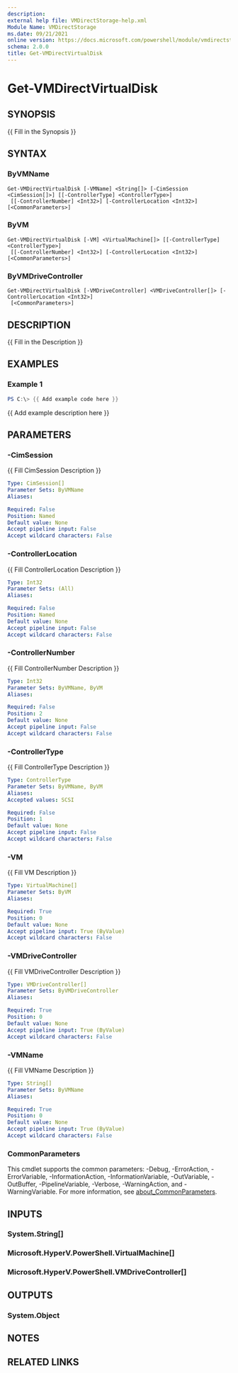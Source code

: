 ```yaml
---
description: 
external help file: VMDirectStorage-help.xml
Module Name: VMDirectStorage
ms.date: 09/21/2021
online version: https://docs.microsoft.com/powershell/module/vmdirectstorage/get-vmdirectvirtualdisk?view=windowsserver2022-ps&wt.mc_id=ps-gethelp
schema: 2.0.0
title: Get-VMDirectVirtualDisk
---
```


# Get-VMDirectVirtualDisk

## SYNOPSIS
{{ Fill in the Synopsis }}

## SYNTAX

### ByVMName
```
Get-VMDirectVirtualDisk [-VMName] <String[]> [-CimSession <CimSession[]>] [[-ControllerType] <ControllerType>]
 [[-ControllerNumber] <Int32>] [-ControllerLocation <Int32>] [<CommonParameters>]
```

### ByVM
```
Get-VMDirectVirtualDisk [-VM] <VirtualMachine[]> [[-ControllerType] <ControllerType>]
 [[-ControllerNumber] <Int32>] [-ControllerLocation <Int32>] [<CommonParameters>]
```

### ByVMDriveController
```
Get-VMDirectVirtualDisk [-VMDriveController] <VMDriveController[]> [-ControllerLocation <Int32>]
 [<CommonParameters>]
```

## DESCRIPTION
{{ Fill in the Description }}

## EXAMPLES

### Example 1
```powershell
PS C:\> {{ Add example code here }}
```

{{ Add example description here }}

## PARAMETERS

### -CimSession
{{ Fill CimSession Description }}

```yaml
Type: CimSession[]
Parameter Sets: ByVMName
Aliases:

Required: False
Position: Named
Default value: None
Accept pipeline input: False
Accept wildcard characters: False
```

### -ControllerLocation
{{ Fill ControllerLocation Description }}

```yaml
Type: Int32
Parameter Sets: (All)
Aliases:

Required: False
Position: Named
Default value: None
Accept pipeline input: False
Accept wildcard characters: False
```

### -ControllerNumber
{{ Fill ControllerNumber Description }}

```yaml
Type: Int32
Parameter Sets: ByVMName, ByVM
Aliases:

Required: False
Position: 2
Default value: None
Accept pipeline input: False
Accept wildcard characters: False
```

### -ControllerType
{{ Fill ControllerType Description }}

```yaml
Type: ControllerType
Parameter Sets: ByVMName, ByVM
Aliases:
Accepted values: SCSI

Required: False
Position: 1
Default value: None
Accept pipeline input: False
Accept wildcard characters: False
```

### -VM
{{ Fill VM Description }}

```yaml
Type: VirtualMachine[]
Parameter Sets: ByVM
Aliases:

Required: True
Position: 0
Default value: None
Accept pipeline input: True (ByValue)
Accept wildcard characters: False
```

### -VMDriveController
{{ Fill VMDriveController Description }}

```yaml
Type: VMDriveController[]
Parameter Sets: ByVMDriveController
Aliases:

Required: True
Position: 0
Default value: None
Accept pipeline input: True (ByValue)
Accept wildcard characters: False
```

### -VMName
{{ Fill VMName Description }}

```yaml
Type: String[]
Parameter Sets: ByVMName
Aliases:

Required: True
Position: 0
Default value: None
Accept pipeline input: True (ByValue)
Accept wildcard characters: False
```

### CommonParameters
This cmdlet supports the common parameters: -Debug, -ErrorAction, -ErrorVariable, -InformationAction, -InformationVariable, -OutVariable, -OutBuffer, -PipelineVariable, -Verbose, -WarningAction, and -WarningVariable. For more information, see [about_CommonParameters](http://go.microsoft.com/fwlink/?LinkID=113216).

## INPUTS

### System.String[]

### Microsoft.HyperV.PowerShell.VirtualMachine[]

### Microsoft.HyperV.PowerShell.VMDriveController[]

## OUTPUTS

### System.Object
## NOTES

## RELATED LINKS
